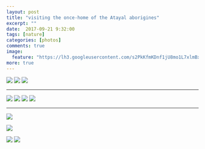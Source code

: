 ```yaml
---
layout: post
title: "visiting the once-home of the Atayal aborigines"
excerpt: ""
date:  2017-09-21 9:32:00
tags: [nature]
categories: [photos]
comments: true
image:
  feature: "https://lh3.googleusercontent.com/s2PkKfmKDnf1jU8mo1L7xlmBxTTeg0oaowVJNV40J2xcTnsAPmTjQvcMD7K-EUrDV07XGQXAjO5CcfgQcNhWsKmJJAmvthCfSxfFtoMMskGHF7fKEuw54Knljochkbn-sRfJPJIFcXdXglALVoHhmG1eROnM9lDPHdSG51aN_LwtKKQUI67z_IhqxXCpcadNtFHJ4seXZtTZd9mUk7EfIMzRKY3Xqsc8EiEG5BVDP8oXLxGvZbB0RxOJ5tqwZbJg4wJ6L52zufBD1BqDGKGhKjclM4PYB6fLsmcXTtLpIus2lJaz-OT9O0Vg9X3MDpXgc2HbE0pAPqBrIWFkwMRKiIzHw-Ykn3vYD1lOsYzzjgzmgWW35xNwCZxbiG2tysEtLYjydyOmkmO8cEU_pko2hOlP-n14-sfOq5X1mx1e7BznFsPp_GRYtznrbh-Ljd42ZmiUAOZDpKG3f3Qv54yjwhLyXUSxTv8T5q9wy1SGwEqfvKJ2Sk5bwEi6aEdGjWMTtRWSVWXT4fp0ftcrgLFtNyJw9OV5kwVvXgR2UiD3DudpxY7NJO0kIdkRi2V2DCyODUyuX_x8qg9fs2hrltx1NuPHLknnjy3_Now_yQ6SD-HRaPgMHY6MaJ6-gdaW3I7i6NTDhK0t81XQr0IaX4suUeL4w1dGaf1R-_8=w2014-h1346-no"
more: true
---
```


<img src="https://lh3.googleusercontent.com/QutQ-3Ljxl74i8aydMpVcOgq4YxxprJ62HoWGMuJ79P5tpUMEI66jSZzV6EgLme-TfCXcsKJeCEesNZJKMAqQeAzjUKQeaDu04qeTHJd7r6E8oRc2H1h68DyEXsJJiiZLjOtMlbdS3j30U3KpZkW3hvhDBHQyzFeCGuBVQ3cDkHYZG_cdY4FjRxmf2YATHhYVOA6gXeQ_iyBiHSyw78OR_O46pW-NvK14azExt6sX1vzSGO-sdueA0s0Mj0vt5964b0H-JugQxsyL43fMJFobfP0A2Kd2T3fxCE0a9DK2gPwGQM3mHvgH0Qyj_i6rZiC6gPUeVjsGucYqvP4Gif6UkV1Xa9Vh9nN_dm6r_PGaG4FmNI8aZnu4o3twWZ2BbIXbdjG3xY0zJ7i02Uz20qysJiA_wmS9IiC4GRH7M81yQ6flPHluVnyVSV7TKyQaFghbeWZPTqJzYwmcRysPC3cGvDg3-6cz2HC8bpkMa-gWUoi2AwLaqOCcP6XQU_xazzlkrixOUb2SYwfzofcFqX5oSxErM6ahcQ-Xy0w9810VvYD2CQeujy-t8-9W4r-PR0DHl5bsQVtABy72w24l3mnOaCSz3zc-df1MFyTtfXqoolKlEUiepjEACdLsq0sV1t00H0IgHUxH2R7_D30yEks8DiM4KvEbeZOk5I=w2096-h1400-no">

<img src="https://lh3.googleusercontent.com/l2s1slRJHa3naPGGZb_T82MzUNV5NY6tTLeh_agxm2tFaQEsVbO_lqUWirys0Hfb4kL4vn8cwiZrPdpv7bQrJIXIczRcpSA9y92b34mKVIzEj7EPqBW9Y5QMi9iNnPlTAlemTTOS7bHk1FOFvEMorHP2b_Df_yDc63PapYRVNle9ES3LIz6v60G62kD6hAuvM5n_U50r7D1e1vj4XuFcc4hBWFTMn9qXfHHgipks2g4mvsk_1PYQA0fa1HYTAyjJb56JgCi4rNRQo_njAX7J9cs76G3bi2CnUyXczomM6JaWTmLmqQRfW0ohYuvlxxO6bob4EX5XzUSpM_d2QUlodD8YzbZvGU3OlUg3pYS15eMcbEOpnRccKOhm_ctomovFsV2rlBBhvLZRMbK2mm4H5LRk8GCPlrD-bibnLfONFK_xP4dfQjfnEM9dWaTMLPDZ43YpumlBC5prMMeHtIdEQinBelzma_yW6Raf4ZeDG-3wXZWfUWyF-5sN3tA4X4LA-fNYnnBikDMcdKMEWqMICtug9R8DKkdlNn-f2TkD0xYpO3wYTBKx9A6hIh5ZS5nAC82ylNLMnaJqVaCnv-Z3YfiHMiFeq5-xlQ76VcwS0_Ejg6mwbLj_YawyblNBPbrfUs67gh7aSaq_gzkz0UBSnxcwkF2cX3ZvOSY=w2096-h1400-no">

<img src="https://lh3.googleusercontent.com/ke7lCHKlTY7JFRj3_H2UgayNBU0g_giag3q6_tym-XwvIm-rdtihQtQVmWGBlb_WjU_rTm77czGVb29qo4-NiOKbCikwfVdMPrWfDPVDXtrd9yD9o82D77joqAQiSh7PoPDYd7K_ANDmVcSmB-uV-YF1SNYnPFOzlW7pXSavlP7O9zC7Jj2e6QRiQEZP22WlqYJvPkJrREF8tJTaYSDgdps2zpb4iE1uw2mGFA9Em0csqJc-oIo3O-XOzY68YZ7gjF4HnldgG_r1kBbxMpLn9XHl1gUnf5HH57Aqv_Dwg7RLCP4UDOcOQYsm9Louey0n14vEFh4PX1HdKWSM9iDdYwTbgU7HBNeQE5s-LzrGuBU50X1F-iYW-jzU5kOqHwUVL5gEW6zFHjvLf_TUORMF1rOEQXISCV3eJo6pmH90ZVMgmeywYXy7S2zEzfkUbASfDp2vES3IwarnA7Q4MUR9oc5ZGG7qnC6GpBU7BABGffBQ81P2NFY1jJ_lUe62-PDIjulZX1vrzbZi0c5urizaXPszNnTDn6U9uLmnt_gJxwf2ce_Rfu2ILeiVeq_ldXoTp19tP65LsEO-o4BsbZwXkv5iVKzloRmPmxKw9jFG6-BaqC2wsuqdCcRhehKBQrAe9DsI0wF7x_IWF7cF3a02kb67LZKHxlGFmb8=w2406-h1606-no">

---

<img src="https://lh3.googleusercontent.com/NgK-c2G-uqd4S8zZhHgXveoTVkqwhlwA1CupxpnNOz2errrkIw3tJOuEgAeKdS0n7Taxe8antYa8d-nil9U1bKtgADNTsUfF5IOqfUU59ir2iz6PC5q50aha2UgdSBl3zgtBozVDhiipJdLEm4J_f2aqfyviMq-UJ-b7QsA45OFZ43rhoJbc_XYq-J78YdIJ5v9Xppz2YvyjRZrGyxt4HSM8E41smsFXadQpddgtSba8zcof6oTF5KXiVTmLsENFQxUp6clHe8DoSqd8HBCtnsCD_eqWpZxD1Tgks6G4R14ZDBnNjM1o4AdvLSq-HcsWy-lV3OpLP76d6UVZ3p5sLSGKiT7nTrNNM-z2xsq1Lk2TGriw6i6Ap-m2QO8mkXHrtMm2lAirxOP7bUwvC3lIx9alQYp-5bFb2LqUV9PpQYQlOCjrYSvb8dtGuoAwRTqDw-ipOA-JBrs9oJneqoPmxEvm3W4YAt5KrwEREjScvikt2Pl2s_igsdq_ZGs9Ib_AO6Yom9Ju-1NIrLTvH7pBIlsREny8Yxkfq6EQOaEqGHOSNSoDVTN5DlBQEGGjJBpuJibVrAuGltY3vtt3OqPv3jBLJCpB33N87X4kM9Ldw2K9fJVKwgViD2f_krmsVKLODcTYJL-p2j1Fl9fMxgYke-t26FEb4IKty2E=w2014-h1346-no">

<img src="https://lh3.googleusercontent.com/zo8DBGp3-sqXT2c7kKlUggk_aFB7iCCYbA6EX_A5jTcB-JIdXke_neWekgXQ3hCHeG0JWjaEGDuZH49UZW0r7D_Qn2pI36r0WwvljCtranWtH8K9QwTzUTHuZhzZ9MgGrw_DpUM1Su59cFCY6PwxcncX_o8OBxbVVQpcNtZBTxUcmgE3ND-YQ7MJ6kXsZUjLNNgqmLKnw4yeNO0fXLfWX_iw3mc8MtVf6o1IgKctFzbOoLAi-tKv_cAGHP-QZFJGREsyolQtdSqtX9SIzdN0692dAr-M7QrU8dkGMEEVDwqkf4CGgS0cBsqeSrRzXCp_cgorcAbfPrYiUMBxqdtvHUmkfCSTookZvS4epJ-8g4PEQfSiqSCcmiMTv0Eft97KxS1HJZ62Ay_INZwCwpZ7VwvXUBxP13XHOmx-6fcT_tYxhtdoi4rsia8d2RWOi2MIPxmeugG5c9fQToozMmCM9oL7V0_-WNqtf_igKbzTRvrkBLnGqYxVRJY84cAHVijAyaYRz06kG7Kebh7kU5YTckM95IElroKejfrPdNh4_IvqBrXF8taEEIwyNEI9f0vDcc3OY0yUhEInftshCopxUFcr9uAuI1sHFycu1yT7aqd3FFEvjmb6kp7yJ-XnuM4zjbrTgZ3aoB6RqecnvEaXkqrlCegLsy8Bxrw=w2096-h1400-no">

<img src="https://lh3.googleusercontent.com/9KAAqIW5KrdxvVkrfuMF8UIAcGYLDxseN3NJREZefH7MTF7z2Na58okMRUnQVQt_HIVcYdrCl-WDyrL2qbEqUNiFTAMW2s-MpsmIaxyRyf5qAnxja3KQgOTmJ0L1d5-YzLNrK2eJP3tuO6vPl6p1kN1qBzT2swwNRidlmHLAr1laz7GezI4vdQ6jUpCBCxr-hvunWtqBKn-MfhSYvp6kKmlmQrbuasDrJR7rVJWk6SCqQVeJlI1nDHtm5fzF9O-P4K95Src_Ud9gYgtcfxFS6i47NbJxCR9RfQLueMO6gcOPWAGQRxSkPyqs9WD7PYW-eBVavT1UblWypL2J_Byp3ijaleNEo3hsqzhDStJWZgwVk5OTtzTaW6SUJMZgC5mL2NUGxT3KakbIUYeVjypveaGfphonmvP933SWrLsytpb2VTkRtVJbdwfX8F-g8pVRwEnsooHlNEt-KFaj7mDBpiSvrRKlijvvGygVWTrMovJALX5LU9kwH9Bcfcxko0n4ATFLX5u9FH75XXSWzgJTS-OchnoAc1OwgyOdKsFC36hj_kOgV8XVUceANK3GocZ-M-plwIzCobgzWPXC7mCKz6dOIwnBg4PprORen0yiwDd9TwZZYvALqpahvRB-c_xe5NmnyYjRE_K5q2zViU6G18NpSbz5e3wNxNM=w2096-h1400-no">

<img src="https://lh3.googleusercontent.com/Xr7gHL-JnfQD5qV1Ua7tCr0VdHjVhg5n6TsVFFcM9NoItom-26LFEmEN1JucIUxYUXds9QHviVLYV3gakeIWJ3WJ9SbhGxt2_NxEKWkesEUbgKUdTgcHFS05qzMiEDKdMMHne32-HJNcZqpP2yRukELK-XOkzN4aoLvnE4R69JvTNlyRv_XaYWQ3d4V2HjVLfhgWG8NNWm7C0zNqj-QA0h5Rq7-HuKJkrxrFUid2kdSi9NMkeoqqMmq17rShFk9e_wNb7WL0rMEwyy0XVepX6csc-3QUqrE1ybXhn5CTcRtLwnZ8w1bCJWt37d7oqf4v30_h3oo2EyUnV1mlvu1U642Dq4RgRkqwJ2cNwYrDqyvgxLtTwCCdW8JfjA4ZMPbzUz7u2jJSncymM5IhgKzBMi-DTIMX3mpIO-wN-PnbU1foYvsBUJIhefOLKXbsdlOzbUh3sLrbxRGi2DKgl8I2BT5YDDz8zsqyHq3oFngNe5WH1j7wniOaLNzYk5KXYDQWhRUKSV-aLyIvYdqzuybyJrbdmf2XBKDqjrTtDXopcHq8ws-0JsBxiCrcC_y_pgTM67ZsWjTA9XS8p0mZGbg6DgpXWruVybg1o-iwYa7ioM63vode4-m6Pg8QrOhU70__YTiuEM2H0z9OMNBZtRUsRa2338dd_F06Ktc=w688-h460-no">

---

<img src="https://lh3.googleusercontent.com/YSVnRykV2xtemdk_ds14RI_66H8Px0EtZSSrxPnehbvuDSURHh99DSfWzGHQw98P8HvAFp02unXhpKG4uYUAkpvEMkGy-iWQFdbOTKOnSugfBmN2tXIBiQvrw357ek6INrCmVyBDfYbEMAxUcTLDWHrruTD1KnIvjjB3UHCy878gkHWe-9W3vsSdCfsJDjGv0rqX33tGAdauGw5p08nZJqoKccAPQK5oSF7vPaZtcxDHasO9N5snA1Kwapna_sA5uGMxL7bLbxRUEs25EHfy0bYIlHJdfqMuVlo5HWkb5pcfx1NR8-tm3kZL2a1c-RwhyVawXNCBnnF02j36rza7y5n8n78vQCiT2kFmJUOJGGXHoTWgvaMG8Fnl_Ff-DbSNd-d3Jc6FmVm5A2mbFjQdnw-epSVhWWYFm774RffoSZN3levd5Xaav6Cck4vqjO4RDlTVpsGjTAbxmT9YJV4ZJ3Ev9mOjm0zgW59WwJfJZLW3vpmSOaKDtukd9g8YtRkd4pDAXO93-yr6OzU01QULBtI4gYsFrn2rP9-J7F1UKhnZJCueiWXb7aprCtPXprAKyGMuSM499fyh-1Sygbx9xoEXVHZv2y6WDTz5jQuX8_fMR-v4ahGBtf38oZ98lJLQBCfHmjnUXjHzCjQhk-eCtXzn7582ZRkSJTo=w2014-h1346-no">

<img src="https://lh3.googleusercontent.com/RQcA6KU5t-04aelsJD_9LnTZJs6yXgHxwU7kbyG7qgZlwRu_RiuVFPTAlOn09-VCDeGo_G43xkduc7nuEkL1hbtYKam47xREil0Zt0A_ntYNHST-Lz7gB4ENRzVomFwXZONbpkGo4hzb-51-ZqqCl0VjZQ13PPeRsvofVCmrTlDUN_Y-JkgdZtrb-aQ35yzuaBfzAdeV9re4dRbg_Om152x3BtAWivz2JJEztMd8qZAkbALihZEVv7BpkYJcqSof300ebP88bHCoXIg6JjX_EZXS1BB62Uhix5MDSuUbAN856R8XUN23EHRdpOctaJrVNl9MrN4YhwPLPMwn7RDwirIE45OtL6_ScU1ENS5ET-lrahrhFmBNC5RzNLrCGCNwfd7yy0aqcNPyy5tHdU8KIUzXKKT0ywFngkeItjDAI95KIQRVTt-TFAxgKpJ09-MLm3STgYJJJ_fVYSaWwb5_gsrE8QwKDZOX5yxnXg7nDhsygVKN_oTMVN-ndCY6ZQoMXPndlgbvF1U4XB-aV7Q2mhgZnVwsMiryKxo6YaoLHDbWba0To1sAykDvnGzRNwcz8iPM6M-KymamRwSg4lQtvnVPpwZ_nEQ-Z04i9dJENx-oSJXZ-SUP-IxbiyiT0aM56r86psNZHy7uN50YRytSK-j0jPfT5IDFk3M=w688-h460-no
">

<img src="https://lh3.googleusercontent.com/ZJsO5VPBGF6gri7LxfO-L9xAtJk-7fYtTxvg1ECnACKmO3dmmsUn84lZNlDXky267vt0zrqfxLPqeh8qGfzN1-YnDjF-DqbHN8LW3q9q8ueHT68qW8gFM3ftZK5reCGhcZjS-UkpuzM6YjNjQfgfcxjx1yMCcsypGNYcm6qpJkIW9iyO3iYiMiD6DzUBdSfkNY1QqEGDwgeYS7kWbftJutdnFT0bMPyZtC-74jJRu1BSclyZcjZ8D0Qfcb6zvEGdHNX6ahDc_sF-R3abBaiLw_7rv4GMlHAwYnhJxrWpUKP9gwLowIiYKdvhTvScFq9vf3yFfyhGBDu0fUTQ8xKIegHx1STtcQRJFsbdMudEbUxYVdcKcLSZ8VgLnDDINQLfX1bja2g3ZzaJrnsJQpKH_Tb2CUt178Ac4on2_zIKleMw1fAlqF921teuiLpEYELAOqfefsjvNRPYB8VeQH3bqGWI6KSw3pJO_yKQeoo7rtQ6bUyHGBitk-7sT6tyQToaoQdnQoAYlj51WkBd2Naxs3OoxH8PsXGN9wt031DRs79_2uVcE650EZ0wIFUMInKSvQ7CpF6niowAmUNHymiX7voykUMa6UFPKM90mgKRCtg44oufIfvbE0LurIP5Yf3FUO_uk4VHEqbEGLRa2M9EmNwtK2jgXQqsFmE=w688-h460-no">


<img src="https://lh3.googleusercontent.com/w6v0eaCguOu4r8Eg7-5JfBkmcantVzpAZXTfNjA-zHNbi87M-SXPnymULEVpsk9b2jSxbaJUWTkS9W0nN4y1arHWGOieFHSgYMn4sQBHP3oDrVlEFoeklykGgf57JVifitiaubNvYvpuwFdPuy7iLSajzieCeNLWMnMo-nqlwyxrfvAuabLiAURXXBoyJSbqay4ICKqli7yQw8HWdeDxmWfsTA_F6M7OB7x5NaNkS7gDxoKabg4JNd3_or-169DWEx9_DA_E2DUq_lIHO0SxzGND9DdFGWkX-1njacg7N3bM9Jdr_So9gIIOUrJtgP7oF0nU3P_3-iOM7YxZh_DbsnlgOnowBjGFwrSPk1mYLd_loptkpY1HkSoZWJAxfkBwFGy5JAGFklL2RCKyPHL4Rlt--S3-BnNTlexY-tTA6fxrviVcPDX1aqtu7_spYrwG07_IRLeYOeTwOkqf1_lphP78qX6FcbxCjekvinuh2ukIeafcqQnSInLY67MfAnsb0tytlS9qoSPRgtMK6MdVefy0qwaEezdrPSfYZRxmByNtQscyGrNBk4iLSuTZh32YpI7Oi_2jpvBacoIT9oMtiu7r2PFaKJUBcN3d2kvfroslnhRQK0hbJLCoxXuNtvsL7sn5ITJeMXoVD-LtkgP8Dg1mv2lIiuGZoL8=w2006-h1340-no">


